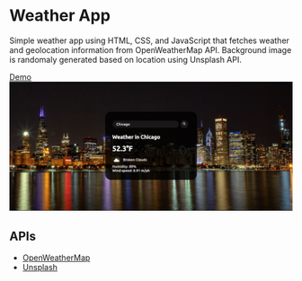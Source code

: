 # Weather App
Simple weather app using HTML, CSS, and JavaScript that fetches weather and geolocation information from OpenWeatherMap API. Background image is randomaly generated based on location using Unsplash API.


[Demo](https://cfranco-1.github.io/Weather-App/)
![Screenshot](screenshot.JPG)
## APIs
- [OpenWeatherMap](https://openweathermap.org/api)
- [Unsplash](https://unsplash.com/developers)
